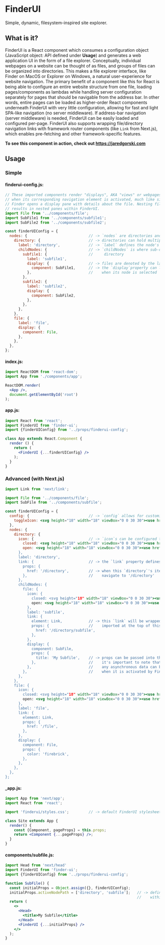 # FinderUI
Simple, dynamic, filesystem-inspired site explorer.

## What is it?
FinderUI is a React component which consumes a configuration object (JavaScript object: API defined under **Usage**) and generates a web application UI in the form of a file explorer. Conceptually, individual webpages on a website can be thought of as files, and groups of files can be organized into directories. This makes a file explorer interface, like Finder on MacOS or Explorer on Windows, a natural user-experience for website navigation. The primary benefit of a component like this for React is being able to configure an entire website structure from one file, loading pages/components as lambdas while handling server configuration separately for pages that should be navigable from the address bar. In other words, entire pages can be loaded as higher-order React components underneath FinderUI with very little configuration, allowing for fast and light SPA-like navigation (no server middleware). If address-bar navigation (server middleware) is needed, FinderUI can be easily loaded and configured per-page. FinderUI also supports wrapping file/directory navigation links with framework router components (like `Link` from Next.js), which enables pre-fetching and other framework-specific features.

**To see this component in action, check out https://jaredgorski.com**

## Usage
### Simple
#### finderui-config.js:
```js
// These imported components render "displays", AKA "views" or webpages. A display is loaded by FinderUI 
// when its corresponding navigation element is activated, much like single-clicking a file in MacOS' 
// Finder opens a display pane with details about the file. Nesting files in directories (via `childNodes`) 
// results in nested panes within FinderUI.
import File from '../components/file';
import SubFile1 from '../components/subfile1';
import SubFile2 from '../components/subfile2';

const finderUIConfig = {
  nodes: {                            // -> `nodes` are directories and files
    directory: {                      // -> directories can hold multiple directories and/or files within them
      label: 'directory',             // -> `label` defines the node's title in FinderUI
      childNodes: {                   // -> `childNodes` is where sub-directories/files are defined for a given
        subfile1: {                   //     directory
          label: 'subfile1',
          display: {                  // -> files are denoted by the lack of `childNodes` and the presence of `display`
            component: SubFile1,      // -> the `display`property can load an imported component (class or function) 
          },                          //    when its node is selected
        },
        subfile2: {
          label: 'subfile2',
          display: {
            component: SubFile2,
          },
        },
      },
    },
    file: {
      label: 'file',
      display: {
        component: File,
      },
    },
  },
};
```

#### index.js:
```jsx
import ReactDOM from 'react-dom';
import App from './components/app';

ReactDOM.render(
  <App />,
  document.getElementById('root')
);
```

#### app.js:
```jsx
import React from 'react';
import FinderUI from 'finder-ui';
import {finderUIConfig} from '../props/finderui-config';

class App extends React.Component {
  render () {
    return (
      <FinderUI {...finderUIConfig} />
    );
  }
}
```

### Advanced (with Next.js)
```jsx
import Link from 'next/link';

import File from '../components/file';
import SubFile from '../components/subfile';

const finderUIConfig = {
  config: {                           // -> `config` allows for customizing global FinderUI settings
    toggleIcon: <svg height="18" width="18" viewBox="0 0 30 30"><use href="/static/toggle-icon.svg"></use></svg>,
  },
  nodes: {
    directory: {
      icon: {                         // -> `icon`s can be configured to denote open or closed directories and files
        closed: <svg height="18" width="18" viewBox="0 0 30 30"><use href="/static/closed-icon.svg"></use></svg>,
        open: <svg height="18" width="18" viewBox="0 0 30 30"><use href="/static/open-icon.svg></use></svg>,
      },
      label: 'directory',
      link: {                         // -> the `link` property defines the props/attributes of a node's anchor element
        props: {
          href: '/directory',         // -> when this `directory`'s item in FinderUI is clicked, the browser will 
        },                            //    navigate to '/directory'
      },
      childNodes: {
        file: {
          icon: {
            closed: <svg height="18" width="18" viewBox="0 0 30 30"><use href="/static/closed-icon.svg"></use></svg>,
            open: <svg height="18" width="18" viewBox="0 0 30 30"><use href="/static/open-icon.svg></use></svg>,
          },
          label: 'subfile',
          link: {
            element: Link,            // -> this `link` will be wrapped by the `Link` routing element from Next.js 
            props: {                  //    imported at the top of this document, allowing for pre-fetching
              href: '/directory/subfile',
            },
          },
          display: {
            component: SubFile,
            props: {
              title: 'My Subfile',    // -> props can be passed into the display component from FinderUI, though 
            },                        //    it's important to note that FinderUI only supports synchronous behavior.
          },                          //    any asynchronous data can be loaded and managed on the component itself 
        },                            //    when it is activated by FinderUI
      },
    },
    file: {
      icon: {
        closed: <svg height="18" width="18" viewBox="0 0 30 30"><use href="/static/closed-icon.svg"></use></svg>,
        open: <svg height="18" width="18" viewBox="0 0 30 30"><use href="/static/open-icon.svg></use></svg>,
      },
      label: 'file',
      link: {
        element: Link,
        props: {
          href: '/file',
        },
      },
      display: {
        component: File,
        props: {
          color: 'firebrick',
        },
      },
    },
  },
};
```

#### _app.js:
```jsx
import App from 'next/app';
import React from 'react';

import 'finderui/styles.css';         // -> default FinderUI stylesheet exists in the root of the module

class Site extends App {
  render() {
    const {Component, pageProps} = this.props;
    return <Component {...pageProps} />;
  }
}
```

#### components/subfile.js:
```jsx
import Head from 'next/head'
import FinderUI from 'finder-ui';
import {finderUIConfig} from '../props/finderui-config';

function SubFile() {
  const initialProps = Object.assign({}, finderUIConfig);
  initialProps.activeNodePath = ['directory', 'subfile'];   // -> defines the active filepath 
                                                            //    within FinderUI for this page
  return (
    <>
      <Head>
        <title>My Subfile</title>
      </Head>
      <FinderUI {...initialProps} />
    </>
  );
}
```
